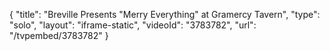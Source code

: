 {
    "title": "Breville Presents \"Merry Everything\" at Gramercy Tavern",
    "type": "solo",
    "layout": "iframe-static",
    "videoId": "3783782",
    "url": "\/tvpembed\/3783782"
}